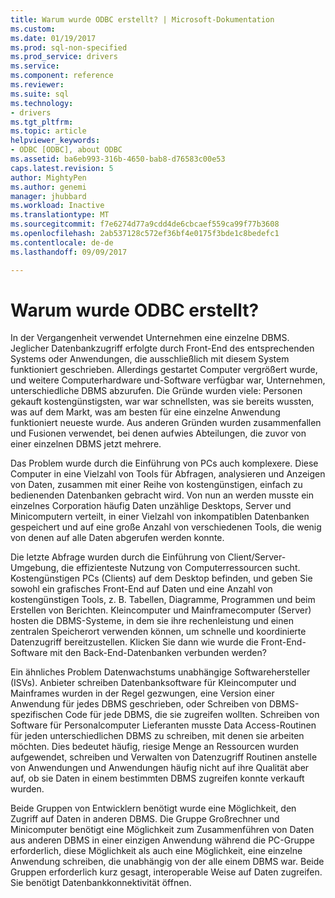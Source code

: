 ```yaml
---
title: Warum wurde ODBC erstellt? | Microsoft-Dokumentation
ms.custom: 
ms.date: 01/19/2017
ms.prod: sql-non-specified
ms.prod_service: drivers
ms.service: 
ms.component: reference
ms.reviewer: 
ms.suite: sql
ms.technology:
- drivers
ms.tgt_pltfrm: 
ms.topic: article
helpviewer_keywords:
- ODBC [ODBC], about ODBC
ms.assetid: ba6eb993-316b-4650-bab8-d76583c00e53
caps.latest.revision: 5
author: MightyPen
ms.author: genemi
manager: jhubbard
ms.workload: Inactive
ms.translationtype: MT
ms.sourcegitcommit: f7e6274d77a9cdd4de6cbcaef559ca99f77b3608
ms.openlocfilehash: 2ab537128c572ef36bf4e0175f3bde1c8bedefc1
ms.contentlocale: de-de
ms.lasthandoff: 09/09/2017

---
```

# <a name="why-was-odbc-created"></a>Warum wurde ODBC erstellt?
In der Vergangenheit verwendet Unternehmen eine einzelne DBMS. Jeglicher Datenbankzugriff erfolgte durch Front-End des entsprechenden Systems oder Anwendungen, die ausschließlich mit diesem System funktioniert geschrieben. Allerdings gestartet Computer vergrößert wurde, und weitere Computerhardware und-Software verfügbar war, Unternehmen, unterschiedliche DBMS abzurufen. Die Gründe wurden viele: Personen gekauft kostengünstigsten, war war schnellsten, was sie bereits wussten, was auf dem Markt, was am besten für eine einzelne Anwendung funktioniert neueste wurde. Aus anderen Gründen wurden zusammenfallen und Fusionen verwendet, bei denen aufwies Abteilungen, die zuvor von einer einzelnen DBMS jetzt mehrere.  
  
 Das Problem wurde durch die Einführung von PCs auch komplexere. Diese Computer in eine Vielzahl von Tools für Abfragen, analysieren und Anzeigen von Daten, zusammen mit einer Reihe von kostengünstigen, einfach zu bedienenden Datenbanken gebracht wird. Von nun an werden musste ein einzelnes Corporation häufig Daten unzählige Desktops, Server und Minicomputern verteilt, in einer Vielzahl von inkompatiblen Datenbanken gespeichert und auf eine große Anzahl von verschiedenen Tools, die wenig von denen auf alle Daten abgerufen werden konnte.  
  
 Die letzte Abfrage wurden durch die Einführung von Client/Server-Umgebung, die effizienteste Nutzung von Computerressourcen sucht. Kostengünstigen PCs (Clients) auf dem Desktop befinden, und geben Sie sowohl ein grafisches Front-End auf Daten und eine Anzahl von kostengünstigen Tools, z. B. Tabellen, Diagramme, Programmen und beim Erstellen von Berichten. Kleincomputer und Mainframecomputer (Server) hosten die DBMS-Systeme, in dem sie ihre rechenleistung und einen zentralen Speicherort verwenden können, um schnelle und koordinierte Datenzugriff bereitzustellen. Klicken Sie dann wie wurde die Front-End-Software mit den Back-End-Datenbanken verbunden werden?  
  
 Ein ähnliches Problem Datenwachstums unabhängige Softwarehersteller (ISVs). Anbieter schreiben Datenbanksoftware für Kleincomputer und Mainframes wurden in der Regel gezwungen, eine Version einer Anwendung für jedes DBMS geschrieben, oder Schreiben von DBMS-spezifischen Code für jede DBMS, die sie zugreifen wollten. Schreiben von Software für Personalcomputer Lieferanten musste Data Access-Routinen für jeden unterschiedlichen DBMS zu schreiben, mit denen sie arbeiten möchten. Dies bedeutet häufig, riesige Menge an Ressourcen wurden aufgewendet, schreiben und Verwalten von Datenzugriff Routinen anstelle von Anwendungen und Anwendungen häufig nicht auf ihre Qualität aber auf, ob sie Daten in einem bestimmten DBMS zugreifen konnte verkauft wurden.  
  
 Beide Gruppen von Entwicklern benötigt wurde eine Möglichkeit, den Zugriff auf Daten in anderen DBMS. Die Gruppe Großrechner und Minicomputer benötigt eine Möglichkeit zum Zusammenführen von Daten aus anderen DBMS in einer einzigen Anwendung während die PC-Gruppe erforderlich, diese Möglichkeit als auch eine Möglichkeit, eine einzelne Anwendung schreiben, die unabhängig von der alle einem DBMS war. Beide Gruppen erforderlich kurz gesagt, interoperable Weise auf Daten zugreifen. Sie benötigt Datenbankkonnektivität öffnen.

